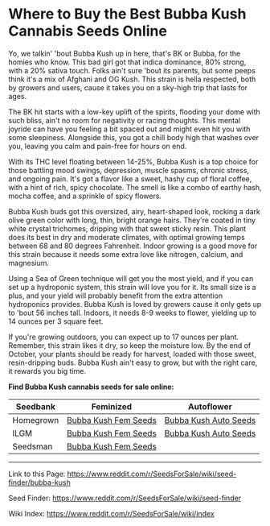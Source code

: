 # Where to Buy the Best Bubba Kush Cannabis Seeds Online

Yo, we talkin' 'bout Bubba Kush up in here, that's BK or Bubba, for the homies who know. This bad girl got that indica dominance, 80% strong, with a 20% sativa touch. Folks ain't sure 'bout its parents, but some peeps think it's a mix of Afghani and OG Kush. This strain is hella respected, both by growers and users, cause it takes you on a sky-high trip that lasts for ages.

The BK hit starts with a low-key uplift of the spirits, flooding your dome with such bliss, ain't no room for negativity or racing thoughts. This mental joyride can have you feeling a bit spaced out and might even hit you with some sleepiness. Alongside this, you got a chill body high that washes over you, leaving you calm and pain-free for hours on end.

With its THC level floating between 14-25%, Bubba Kush is a top choice for those battling mood swings, depression, muscle spasms, chronic stress, and ongoing pain. It's got a flavor like a sweet, hashy cup of floral coffee, with a hint of rich, spicy chocolate. The smell is like a combo of earthy hash, mocha coffee, and a sprinkle of spicy flowers.

Bubba Kush buds got this oversized, airy, heart-shaped look, rocking a dark olive green color with long, thin, bright orange hairs. They're coated in tiny white crystal trichomes, dripping with that sweet sticky resin. This plant does its best in dry and moderate climates, with optimal growing temps between 68 and 80 degrees Fahrenheit. Indoor growing is a good move for this strain because it needs some extra love like nitrogen, calcium, and magnesium.

Using a Sea of Green technique will get you the most yield, and if you can set up a hydroponic system, this strain will love you for it. Its small size is a plus, and your yield will probably benefit from the extra attention hydroponics provides. Bubba Kush is loved by growers cause it only gets up to 'bout 56 inches tall. Indoors, it needs 8-9 weeks to flower, yielding up to 14 ounces per 3 square feet.

If you're growing outdoors, you can expect up to 17 ounces per plant. Remember, this strain likes it dry, so keep the moisture low. By the end of October, your plants should be ready for harvest, loaded with those sweet, resin-dripping buds. Bubba Kush ain't easy to grow, but with the right care, it rewards you big time.

**Find Bubba Kush cannabis seeds for sale online:**

| Seedbank  | Feminized | Autoflower |
|-----------|-----------|------------|
| Homegrown | [Bubba Kush Fem Seeds](https://homegrowncannabisco.com/products/bubba-kush-feminized-marijuana-seeds?a_aid=sale) | [Bubba Kush Auto Seeds](https://homegrowncannabisco.com/products/bubba-kush-autoflower-marijuana-seeds?a_aid=sale) |
| ILGM      | [Bubba Kush Fem Seeds](https://ilgm.com/products/bubba-kush-feminized-seeds?aff=2191) | [Bubba Kush Auto Seeds](https://ilgm.com/products/bubba-kush-autoflower-seeds?aff=2191) |
| Seedsman  | [Bubba Kush Fem Seeds](https://www.seedsman.com/bubba-kush-feminised-seeds-smanbuku?a_aid=56f632ea3916c) |  |

___

Link to this Page: https://www.reddit.com/r/SeedsForSale/wiki/seed-finder/bubba-kush

Seed Finder: https://www.reddit.com/r/SeedsForSale/wiki/seed-finder

Wiki Index: https://www.reddit.com/r/SeedsForSale/wiki/index
